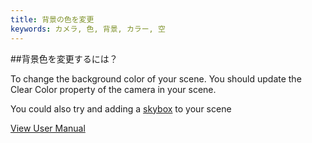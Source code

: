 ```yaml
---
title: 背景の色を変更
keywords: カメラ, 色, 背景, カラー, 空
---
```


##背景色を変更するには？

To change the background color of your scene. You should update the Clear Color property of the camera in your scene.

You could also try and adding a [skybox][1] to your scene

<a class="docs" href="http://developer.playcanvas.com/en/user-manual/packs/components/camera/" target="_blank">View User Manual</a>

[1]: http://developer.playcanvas.com/en/user-manual/assets/cubemaps/

